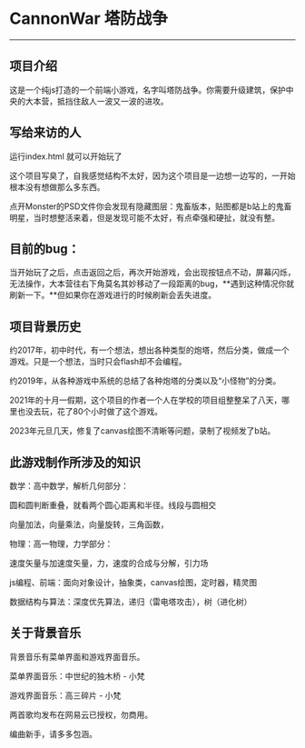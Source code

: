 # CannonWar 塔防战争

---

## 项目介绍

这是一个纯js打造的一个前端小游戏，名字叫塔防战争。你需要升级建筑，保护中央的大本营，抵挡住敌人一波又一波的进攻。

## 写给来访的人

运行index.html 就可以开始玩了

这个项目写臭了，自我感觉结构不太好，因为这个项目是一边想一边写的，一开始根本没有想做那么多东西。

点开Monster的PSD文件你会发现有隐藏图层：鬼畜版本，贴图都是b站上的鬼畜明星，当时想整活来着，但是发现可能不太好，有点牵强和硬扯，就没有整。

## 目前的bug：

当开始玩了之后，点击返回之后，再次开始游戏，会出现按钮点不动，屏幕闪烁，无法操作，大本营往右下角莫名其妙移动了一段距离的bug，**遇到这种情况你就刷新一下。**但如果你在游戏进行的时候刷新会丢失进度。



## 项目背景历史

约2017年，初中时代，有一个想法，想出各种类型的炮塔，然后分类，做成一个游戏。只是一个想法，当时只会flash却不会编程。

约2019年，从各种游戏中系统的总结了各种炮塔的分类以及“小怪物”的分类。

2021年的十月一假期，这个项目的作者一个人在学校的项目组整整呆了八天，哪里也没去玩，花了80个小时做了这个游戏。

2023年元旦几天，修复了canvas绘图不清晰等问题，录制了视频发了b站。

## 此游戏制作所涉及的知识

数学：高中数学，解析几何部分：

圆和圆判断重叠，就看两个圆心距离和半径。线段与圆相交

向量加法，向量乘法，向量旋转，三角函数，

物理：高一物理，力学部分：

速度矢量与加速度矢量，力，速度的合成与分解，引力场

js编程、前端：面向对象设计，抽象类，canvas绘图，定时器，精灵图

数据结构与算法：深度优先算法，递归（雷电塔攻击），树（进化树）

## 关于背景音乐

背景音乐有菜单界面和游戏界面音乐。

菜单界面音乐：中世纪的独木桥 - 小梵

游戏界面音乐：高三碎片 - 小梵

两首歌均发布在网易云已授权，勿商用。

编曲新手，请多多包涵。